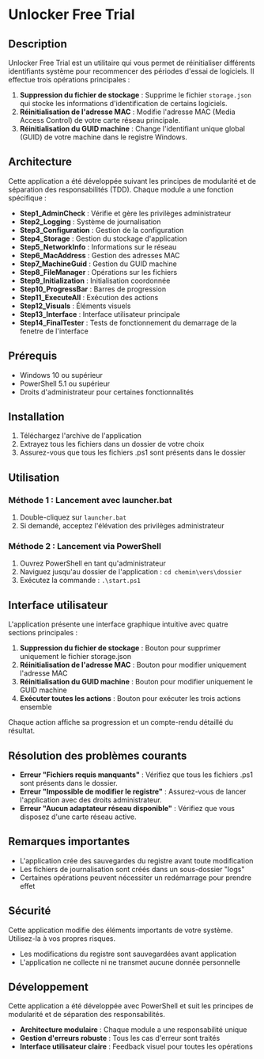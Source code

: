 # Unlocker Free Trial

## Description
Unlocker Free Trial est un utilitaire qui vous permet de réinitialiser différents identifiants système pour recommencer des périodes d'essai de logiciels. Il effectue trois opérations principales :

1. **Suppression du fichier de stockage** : Supprime le fichier `storage.json` qui stocke les informations d'identification de certains logiciels.
2. **Réinitialisation de l'adresse MAC** : Modifie l'adresse MAC (Media Access Control) de votre carte réseau principale.
3. **Réinitialisation du GUID machine** : Change l'identifiant unique global (GUID) de votre machine dans le registre Windows.

## Architecture
Cette application a été développée suivant les principes de modularité et de séparation des responsabilités (TDD). Chaque module a une fonction spécifique :

- **Step1_AdminCheck** : Vérifie et gère les privilèges administrateur
- **Step2_Logging** : Système de journalisation
- **Step3_Configuration** : Gestion de la configuration
- **Step4_Storage** : Gestion du stockage d'application
- **Step5_NetworkInfo** : Informations sur le réseau
- **Step6_MacAddress** : Gestion des adresses MAC
- **Step7_MachineGuid** : Gestion du GUID machine
- **Step8_FileManager** : Opérations sur les fichiers
- **Step9_Initialization** : Initialisation coordonnée
- **Step10_ProgressBar** : Barres de progression
- **Step11_ExecuteAll** : Exécution des actions
- **Step12_Visuals** : Éléments visuels
- **Step13_Interface** : Interface utilisateur principale
- **Step14_FinalTester** : Tests de fonctionnement du demarrage de la fenetre de l'interface

## Prérequis
- Windows 10 ou supérieur
- PowerShell 5.1 ou supérieur
- Droits d'administrateur pour certaines fonctionnalités

## Installation
1. Téléchargez l'archive de l'application
2. Extrayez tous les fichiers dans un dossier de votre choix
3. Assurez-vous que tous les fichiers .ps1 sont présents dans le dossier

## Utilisation
### Méthode 1 : Lancement avec launcher.bat
1. Double-cliquez sur `launcher.bat`
2. Si demandé, acceptez l'élévation des privilèges administrateur

### Méthode 2 : Lancement via PowerShell
1. Ouvrez PowerShell en tant qu'administrateur
2. Naviguez jusqu'au dossier de l'application : `cd chemin\vers\dossier`
3. Exécutez la commande : `.\start.ps1`

## Interface utilisateur
L'application présente une interface graphique intuitive avec quatre sections principales :

1. **Suppression du fichier de stockage** : Bouton pour supprimer uniquement le fichier storage.json
2. **Réinitialisation de l'adresse MAC** : Bouton pour modifier uniquement l'adresse MAC
3. **Réinitialisation du GUID machine** : Bouton pour modifier uniquement le GUID machine
4. **Exécuter toutes les actions** : Bouton pour exécuter les trois actions ensemble

Chaque action affiche sa progression et un compte-rendu détaillé du résultat.

## Résolution des problèmes courants
- **Erreur "Fichiers requis manquants"** : Vérifiez que tous les fichiers .ps1 sont présents dans le dossier.
- **Erreur "Impossible de modifier le registre"** : Assurez-vous de lancer l'application avec des droits administrateur.
- **Erreur "Aucun adaptateur réseau disponible"** : Vérifiez que vous disposez d'une carte réseau active.

## Remarques importantes
- L'application crée des sauvegardes du registre avant toute modification
- Les fichiers de journalisation sont créés dans un sous-dossier "logs"
- Certaines opérations peuvent nécessiter un redémarrage pour prendre effet

## Sécurité
Cette application modifie des éléments importants de votre système. Utilisez-la à vos propres risques.
- Les modifications du registre sont sauvegardées avant application
- L'application ne collecte ni ne transmet aucune donnée personnelle

## Développement
Cette application a été développée avec PowerShell et suit les principes de modularité et de séparation des responsabilités.
- **Architecture modulaire** : Chaque module a une responsabilité unique
- **Gestion d'erreurs robuste** : Tous les cas d'erreur sont traités
- **Interface utilisateur claire** : Feedback visuel pour toutes les opérations 